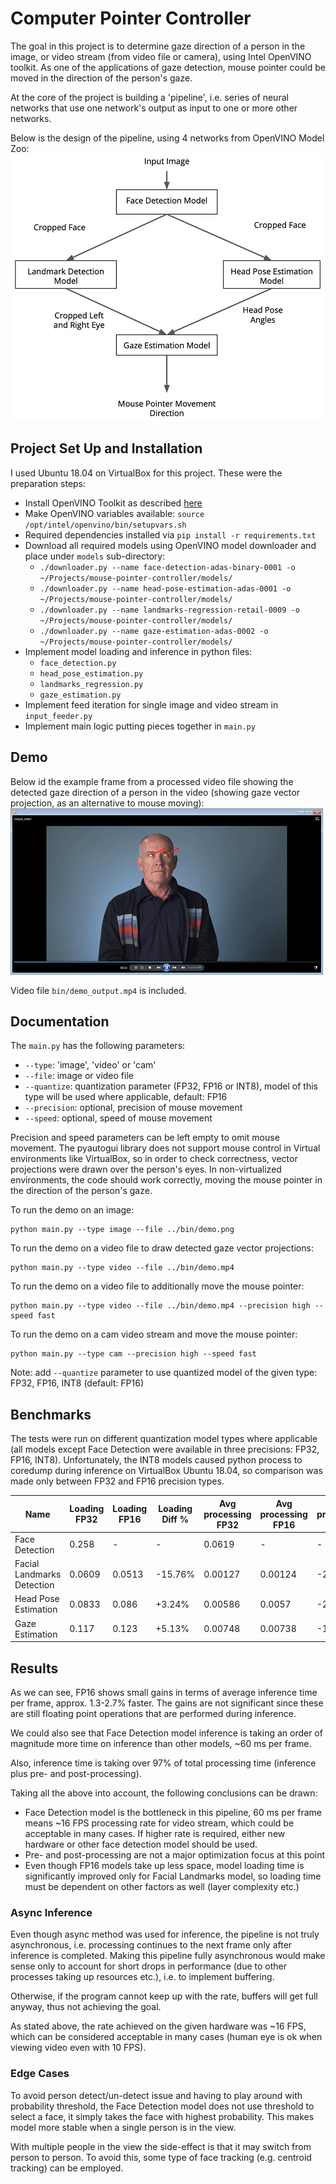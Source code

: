 # Computer Pointer Controller

The goal in this project is to determine gaze direction of a person in the image, or video stream 
(from video file or camera), using Intel OpenVINO toolkit. As one of the applications of 
gaze detection, mouse pointer could be moved in the direction of the person's gaze.

At the core of the project is building a 'pipeline', i.e. series of neural networks that use 
one network's output as input to one or more other networks. 

Below is the design of the pipeline, using 4 networks from OpenVINO Model Zoo:
![Pipeline](pipeline.png) 
 

## Project Set Up and Installation
I used Ubuntu 18.04 on VirtualBox for this project. These were the preparation steps:
* Install OpenVINO Toolkit as described 
[here](https://docs.openvinotoolkit.org/latest/_docs_install_guides_installing_openvino_linux.html)
* Make OpenVINO variables available: `source /opt/intel/openvino/bin/setupvars.sh`
* Required dependencies installed via `pip install -r requirements.txt`
* Download all required models using OpenVINO model downloader and place under `models` sub-directory: 
    * `./downloader.py --name face-detection-adas-binary-0001 -o ~/Projects/mouse-pointer-controller/models/`
    * `./downloader.py --name head-pose-estimation-adas-0001 -o ~/Projects/mouse-pointer-controller/models/`
    * `./downloader.py --name landmarks-regression-retail-0009 -o ~/Projects/mouse-pointer-controller/models/`
    * `./downloader.py --name gaze-estimation-adas-0002 -o ~/Projects/mouse-pointer-controller/models/`
* Implement model loading and inference in python files:
    * `face_detection.py`
    * `head_pose_estimation.py`
    * `landmarks_regression.py`
    * `gaze_estimation.py`
* Implement feed iteration for single image and video stream in `input_feeder.py`
* Implement main logic putting pieces together in `main.py`

## Demo
Below id the example frame from a processed video file showing the detected gaze direction
of a person in the video (showing gaze vector projection, as an alternative to mouse moving):
![Demo](demo.png)
 
 Video file `bin/demo_output.mp4` is included.

## Documentation
The `main.py` has the following parameters:
* `--type`: 'image', 'video' or 'cam'
* `--file`: image or video file
* `--quantize`: quantization parameter (FP32, FP16 or INT8), model of this type will 
be used where applicable, default: FP16
* `--precision`: optional, precision of mouse movement
* `--speed`: optional, speed of mouse movement

Precision and speed parameters can be left empty to omit mouse movement.
The pyautogui library does not support mouse control in Virtual environments like VirtualBox, 
so in order to check correctness, vector projections were drawn over the person's eyes.
In non-virtualized environments, the code should work correctly, moving the mouse pointer
in the direction of the person's gaze.

To run the demo on an image:

    python main.py --type image --file ../bin/demo.png

To run the demo on a video file to draw detected gaze vector projections:

    python main.py --type video --file ../bin/demo.mp4

To run the demo on a video file to additionally move the mouse pointer:

    python main.py --type video --file ../bin/demo.mp4 --precision high --speed fast

To run the demo on a cam video stream and move the mouse pointer:

    python main.py --type cam --precision high --speed fast
    
Note: add `--quantize` parameter to use quantized model of the given type: FP32, FP16, INT8 
(default: FP16) 
   

## Benchmarks
The tests were run on different quantization model types where applicable  
(all models except Face Detection were available in three precisions: FP32, FP16, INT8).
Unfortunately, the INT8 models caused python process to coredump during inference 
on VirtualBox Ubuntu 18.04, so comparison was made only between FP32 and FP16 precision types. 

| Name |  Loading FP32 |  Loading FP16 |  Loading Diff % |  Avg processing FP32 |  Avg processing FP16 |  Avg processing Diff % |  Avg inference FP32 |  Avg inference FP16 |  Avg inference Diff % |
|------|---------------|---------------|-----------------|----------------------|----------------------|------------------------|---------------------|---------------------|-----------------------|
| Face Detection |  0.258 |  - |  - |  0.0619 |  - |  - |  0.0602 |  - |  - |
| Facial Landmarks Detection |  0.0609 |  0.0513 |  -15.76% |  0.00127 |  0.00124 | -2.36% |  0.00109 |  0.00107 |  -1.83% |
| Head Pose Estimation |  0.0833 |  0.086 |  +3.24% |  0.00586 |  0.0057 |  -2.73% |  0.0056 |  0.00545 |  -2.68% |
| Gaze Estimation |  0.117 |  0.123 |  +5.13% |  0.00748 |  0.00738 |  -1.34% |  0.00723 |  0.00713 |  -1.38% |

## Results

As we can see, FP16 shows small gains in terms of average inference time per frame, 
approx. 1.3-2.7% faster. The gains are not significant since these are still floating 
point operations that are performed during inference.

We could also see that Face Detection model inference is taking an order of magnitude 
more time on inference than other models, ~60 ms per frame.

Also, inference time is taking over 97% of total processing time (inference plus pre- 
and post-processing). 

Taking all the above into account, the following conclusions can be drawn:

* Face Detection model is the bottleneck in this pipeline, 60 ms per frame 
means ~16 FPS processing rate for video stream, which could be acceptable in many cases.
If higher rate is required, either new hardware or other face detection model should be used.
* Pre- and post-processing are not a major optimization focus at this point
* Even though FP16 models take up less space, model loading time is significantly improved only 
for Facial Landmarks model, so loading time must be dependent on other factors as well 
(layer complexity etc.) 


### Async Inference
Even though async method was used for inference, the pipeline is not truly asynchronous,
i.e. processing continues to the next frame only after inference is completed.
Making this pipeline fully asynchronous would make sense only to account for short 
drops in performance (due to other processes taking up resources etc.), 
i.e. to implement buffering.

Otherwise, if the program cannot keep up with the rate, buffers will get full anyway,
thus not achieving the goal.

As stated above, the rate achieved on the given hardware was ~16 FPS, which can be considered
acceptable in many cases (human eye is ok when viewing video even with 10 FPS).

### Edge Cases
To avoid person detect/un-detect issue and having to play around with probability threshold,
the Face Detection model does not use threshold to select a face, it simply takes the
face with highest probability. This makes model more stable when a single person 
is in the view. 

With multiple people in the view the side-effect is that it may switch from person to person. 
To avoid this, some type of face tracking (e.g. centroid tracking) can be employed. 

